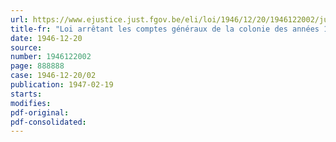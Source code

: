```yaml
---
url: https://www.ejustice.just.fgov.be/eli/loi/1946/12/20/1946122002/justel
title-fr: "Loi arrêtant les comptes généraux de la colonie des années 1933 et 1934 et contenant le règlement définitif des budgets 1932 et 1933"
date: 1946-12-20
source:
number: 1946122002
page: 888888
case: 1946-12-20/02
publication: 1947-02-19
starts:
modifies:
pdf-original:
pdf-consolidated:
---
```


